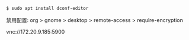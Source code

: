 

```bash
$ sudo apt install dconf-editor
```

禁用配置: org > gnome > desktop > remote-access > requlre-encryption


vnc://172.20.9.185:5900